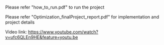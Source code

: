 Please refer "how_to_run.pdf" to run the project

Please refer "Optimization_finalProject_report.pdf" for implementation and project details

Video link: https://www.youtube.com/watch?v=ufc6QLEn9HE&feature=youtu.be
